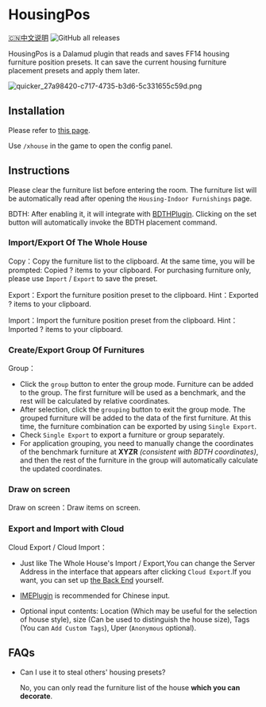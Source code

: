 # HousingPos
[🇨🇳中文说明](README_CN.md)
![GitHub all releases](https://img.shields.io/github/downloads/Bluefissure/HousingPos/total)

HousingPos is a Dalamud plugin that reads and saves FF14 housing furniture position presets. It can save the current housing furniture placement presets and apply them later.

![quicker_27a98420-c717-4735-b3d6-5c331655c59d.png](https://i.loli.net/2021/01/18/GS6HkexFmKjJn5v.png)

## Installation

Please refer to [this page](https://github.com/Bluefissure/DalamudPlugins/tree/Bluefissure).

Use `/xhouse` in the game to open the config panel.

## Instructions

Please clear the furniture list before entering the room. The furniture list will be automatically read after opening the `Housing-Indoor Furnishings` page.

BDTH: After enabling it, it will integrate with [BDTHPlugin](https://github.com/LeonBlade/BDTHPlugin). Clicking on the set button will automatically invoke the BDTH placement command.

### Import/Export Of The Whole House

Copy：Copy the furniture list to the clipboard. At the same time, you will be prompted: Copied ? items to your clipboard. For purchasing furniture only, please use `Import` / `Export` to save the preset.

Export：Export the furniture position preset to the clipboard. Hint：Exported ? items to your clipboard.

Import：Import the furniture position preset from the clipboard. Hint：Imported ? items to your clipboard.  

### Create/Export Group Of Furnitures

Group：
- Click the `group` button to enter the group mode. Furniture can be added to the group. The first furniture will be used as a benchmark, and the rest will be calculated by relative coordinates.    
- After selection, click the `grouping` button to exit the group mode. The grouped furniture will be added to the data of the first furniture. At this time, the furniture combination can be exported by using `Single Export`.
- Check `Single Export` to export a furniture or group separately.  
- For application grouping, you need to manually change the coordinates of the benchmark furniture at **XYZR** *(consistent with BDTH coordinates)*, and then the rest of the furniture in the group will automatically calculate the updated coordinates.  
### Draw on screen

Draw on screen：Draw items on screen.  

### Export and Import with Cloud

Cloud Export / Cloud Import：
- Just like The Whole House's Import / Export,You can change the Server Address in the interface that appears after clicking `Cloud Export`.If you want, you can set up [the Back End](https://github.com/lclichen/BackendForHousingPos) yourself.

- [IMEPlugin](https://github.com/Bluefissure/IMEPlugin) is recommended for Chinese input.

- Optional input contents: Location (Which may be useful for the selection of house style), size (Can be used to distinguish the house size), Tags (You can `Add Custom Tags`), Uper (`Anonymous` optional).

## FAQs

- Can I use it to steal others' housing presets?

  No, you can only read the furniture list of the house **which you can decorate**.
